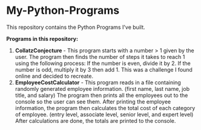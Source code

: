 # My-Python-Programs
This repository contains the Python Programs I've built.

<b>Programs in this repository:</b>
<ol>
<li><b>CollatzConjecture </b> - This program starts with a number > 1 given by the user. The program then finds the number of steps it takes to reach 1 using the following process: If the number is even, divide it by 2. If the number is odd, multiply it by 3 then add 1. This was a challenge I found online and decided to recreate.</li>
  <li><b>EmployeeCostCalculator</b> - This program reads in a file containing randomly generated employee information. (first name, last name, job title, and salary) The program then prints all the employees out to the console so the user can see them. After printing the employee information, the program then calculates the total cost of each category of employee. (entry level, associate level, senior level, and expert level) After calculations are done, the totals are printed to the console.</li>
</ol>
